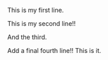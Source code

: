 This is my first line.

This is my second line!!

And the third.

Add a final fourth line!! This is it.
